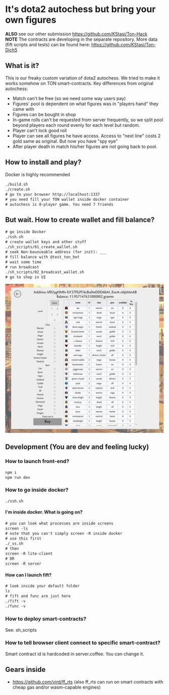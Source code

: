 # It's dota2 autochess but bring your own figures
**ALSO** see our other submission https://github.com/KStasi/Ton-Hack \
**NOTE** The contracts are developing in the separate repository. More data (fift scripts and tests) can be found here: https://github.com/KStasi/Ton-Dich5
## What is it? ##

This is our freaky custom variation of dota2 autochess. We tried to make it works somehow on TON smart-contracts.
Key differences from original autochess:
  * Match can't be free (so we need some way users pay)
  * Figures' pool is dependent on what figures was in "players hand" they came with
  * Figures can be bought in shop
  * In-game rolls can't be requested from server frequently, so we split pool beyond players each round evenly for each level but random.
  * Player can't lock good roll
  * Player can see all figures he have access. Access to "next line" costs 2 gold same as original. But now you have "spy eye"
  * After player death in match his/her figures are not going back to pool.

## How to install and play? ##
Docker is highly recommended

    ./build.sh
    ./create.sh
    # go to your browser http://localhost:1337
    # you need fill your TON wallet inside docker container
    # autochess is 8-player game. You need 7 friends

## But wait. How to create wallet and fill balance? ##

    # go inside Docker
    ./ssh.sh
    # create wallet keys and other stuff
    ./sh_scripts/01_create_wallet.sh
    # seek Non-bounceable address (for init): ___
    # fill balance with @test_ton_bot
    # wait some time
    # run broadcast
    ./sh_scripts/02_broadcast_wallet.sh
    # go to shop in UI

![Balance example](/screenshot/screenshot_shop_balance.png "Balance example")

## Development (You are dev and feeling lucky) ##
### How to launch front-end? ###

    npm i
    npm run dev

### How to go inside docker? ###

    ./ssh.sh

#### I'm inside docker. What is going on? ####

    # you can look what processes are inside screens
    screen -ls
    # note that you can't simply screen -R inside docker
    # use this first
    ./_ss.sh
    # then
    screen -R lite-client
    # OR
    screen -R server

#### How can I launch fift? ####

    # look inside your default folder
    ls
    # fift and func are just here
    ./fift -v
    ./func -v

### How to deploy smart-contracts? ###

See. sh_scripts

### How to tell browser client connect to specific smart-contract? ###

Smart contract id is hardcoded in server.coffee. You can change it.

## Gears inside ##

  * https://github.com/vird/ff_rts (also ff_rts can run on smart contracts with cheap gas and/or wasm-capable engines)
